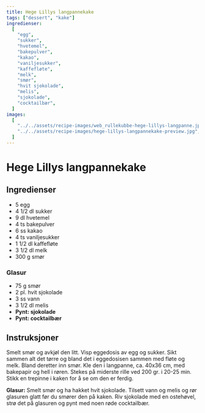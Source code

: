 ```yaml
---
title: Hege Lillys langpannekake
tags: ["dessert", "kake"]
ingredienser:
  [
    "egg",
    "sukker",
    "hvetemel",
    "bakepulver",
    "kakao",
    "vaniljesukker",
    "kaffefløte",
    "melk",
    "smør",
    "hvit sjokolade",
    "melis",
    "sjokolade",
    "cocktailbær",
  ]
images:
  [
    "../../assets/recipe-images/web_rullekubbe-hege-lillys-langpanne.jpg",
    "../../assets/recipe-images/hege-lillys-langpannekake-preview.jpg",
  ]
---
```


# Hege Lillys langpannekake

## Ingredienser

- 5 egg
- 4 1/2 dl sukker
- 9 dl hvetemel
- 4 ts bakepulver
- 6 ss kakao
- 4 ts vaniljesukker
- 1 1/2 dl kaffefløte
- 3 1/2 dl melk
- 300 g smør

### Glasur

- 75 g smør
- 2 pl. hvit sjokolade
- 3 ss vann
- 3 1/2 dl melis
- **Pynt: sjokolade**
- **Pynt: cocktailbær**

## Instruksjoner

Smelt smør og avkjøl den litt. Visp eggedosis av egg og sukker. Sikt sammen alt det tørre og bland det i eggedosisen sammen med fløte og melk. Bland deretter inn smør. Kle den i langpanne, ca. 40x36 cm, med bakepapir og hell i røren. Stekes på miderste rille ved 200 gr. i 20-25 min. Stikk en trepinne i kaken for å se om den er ferdig.

**Glasur:** Smelt smør og ha hakket hvit sjokolade. Tilsett vann og melis og rør glasuren glatt før du smører den på kaken. Riv sjokolade med en ostehøvel, strø det på glasuren og pynt med noen røde cocktailbær.
